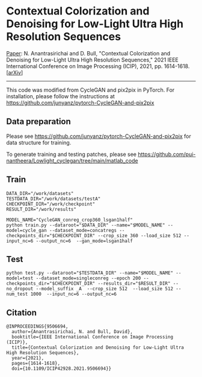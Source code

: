 # Contextual Colorization and Denoising for Low-Light Ultra High Resolution Sequences

[Paper](https://ieeexplore.ieee.org/document/9506694): N. Anantrasirichai and D. Bull, "Contextual Colorization and Denoising for Low-Light Ultra High Resolution Sequences," 2021 IEEE International Conference on Image Processing (ICIP), 2021, pp. 1614-1618. [[arXiv](https://arxiv.org/pdf/2101.01597.pdf)]

---
This code was modified from CycleGAN and pix2pix in PyTorch. For installation, please follow the instructions at https://github.com/junyanz/pytorch-CycleGAN-and-pix2pix

## Data preparation

Please see https://github.com/junyanz/pytorch-CycleGAN-and-pix2pix for data structure for training.

To generate training and testing patches, please see https://github.com/pui-nantheera/Lowlight_cyclegan/tree/main/matlab_code

## Train

```
DATA_DIR="/work/datasets"
TESTDATA_DIR="/work/datasets/testA"
CHECKPOINT_DIR="/work/checkpoint"
RESULT_DIR="/work/results"

MODEL_NAME="CycleGAN_conreg_crop360_lsgan1half"
python train.py --dataroot="$DATA_DIR" --name="$MODEL_NAME" --model=cycle_gan --dataset_mode=concatregs --checkpoints_dir="$CHECKPOINT_DIR" --crop_size 360 --load_size 512 --input_nc=6 --output_nc=6  --gan_mode=lsgan1half 
```

## Test
```
python test.py --dataroot="$TESTDATA_DIR" --name="$MODEL_NAME" --model=test --dataset_mode=singleconreg --epoch 200 --checkpoints_dir="$CHECKPOINT_DIR" --results_dir="$RESULT_DIR" --no_dropout --model_suffix _A  --crop_size 512  --load_size 512 --num_test 1000  --input_nc=6 --output_nc=6
```

## Citation
```
@INPROCEEDINGS{9506694,
  author={Anantrasirichai, N. and Bull, David},
  booktitle={IEEE International Conference on Image Processing (ICIP)}, 
  title={Contextual Colorization and Denoising for Low-Light Ultra High Resolution Sequences}, 
  year={2021},
  pages={1614-1618},
  doi={10.1109/ICIP42928.2021.9506694}}
```
